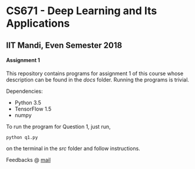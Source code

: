 # CS671 - Deep Learning and Its Applications
## IIT Mandi, Even Semester 2018
#### Assignment 1

This repository contains programs for assignment 1 of this course whose description can be found in the *docs* folder.
Running the programs is trivial.

Dependencies:
* Python 3.5
* TensorFlow 1.5
* numpy

To run the program for Question 1, just run,
```
python q1.py
```
on the terminal in the *src* folder and follow instructions.

Feedbacks @ [mail](mailto:aayushmishra@gmail.com)
